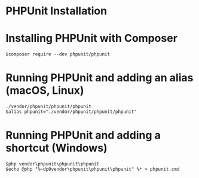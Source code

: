 # PHPUnit Installation

# Installing PHPUnit with Composer
```
$composer require --dev phpunit/phpunit
```

# Running PHPUnit and adding an alias (macOS, Linux)
```
./vendor/phpunit/phpunit/phpunit
$alias phpunit="./vendor/phpunit/phpunit/phpunit"
```

# Running PHPUnit and adding a shortcut (Windows)
```
$php vendor\phpunit\phpunit\phpunit
$echo @php "%~dp0vendor\phpunit\phpunit\phpunit" %* > phpunit.cmd
```